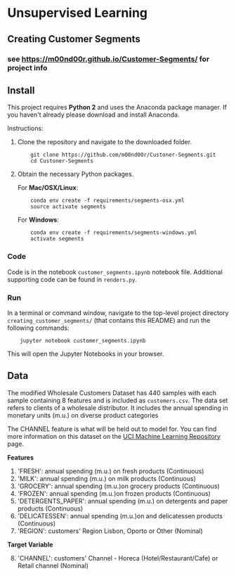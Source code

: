 # Unsupervised Learning
## Creating Customer Segments
### see https://m00nd00r.github.io/Customer-Segments/ for project info

## Install

This project requires **Python 2** and uses the Anaconda package manager.
If you haven't already please download and install Anaconda.

Instructions:
1. Clone the repository and navigate to the downloaded folder.
	
	```	
		git clone https://github.com/m00nd00r/Custoner-Segments.git
		cd Custoner-Segments
	```
    
2. Obtain the necessary Python packages.  
	
	For __Mac/OSX/Linux__:
	```
		conda env create -f requirements/segments-osx.yml
		source activate segments
	```

	For __Windows__:
	```
		conda env create -f requirements/segments-windows.yml
		activate segments
	```

### Code

Code is in the notebook `customer_segments.ipynb` notebook file. Additional supporting code can be found in `renders.py`.

### Run

In a terminal or command window, navigate to the top-level project directory `creating_customer_segments/` (that contains this README) and run the following commands:  

```
	jupyter notebook customer_segments.ipynb
```

This will open the Jupyter Notebooks in your browser.

## Data

The modified Wholesale Customers Dataset has 440 samples with each sample containing 8 features and is included as `customers.csv`. The data set refers to clients of a wholesale distributor. It includes the annual spending in monetary units (m.u.) on diverse product categories

The CHANNEL feature is what will be held out to model for. You can find more information on this dataset on the [UCI Machine Learning Repository](https://archive.ics.uci.edu/ml/datasets/Wholesale+customers) page.

**Features**
1. 'FRESH': annual spending (m.u.) on fresh products (Continuous)
2. 'MILK': annual spending (m.u.) on milk products (Continuous)
3. 'GROCERY': annual spending (m.u.)on grocery products (Continuous)
4. 'FROZEN': annual spending (m.u.)on frozen products (Continuous)
5. 'DETERGENTS_PAPER': annual spending (m.u.) on detergents and paper products (Continuous)
6. 'DELICATESSEN': annual spending (m.u.)on and delicatessen products (Continuous)
7. 'REGION': customers' Region Lisbon, Oporto or Other (Nominal) 

**Target Variable**

8. 'CHANNEL': customers' Channel - Horeca (Hotel/Restaurant/Cafe) or Retail channel (Nominal)
